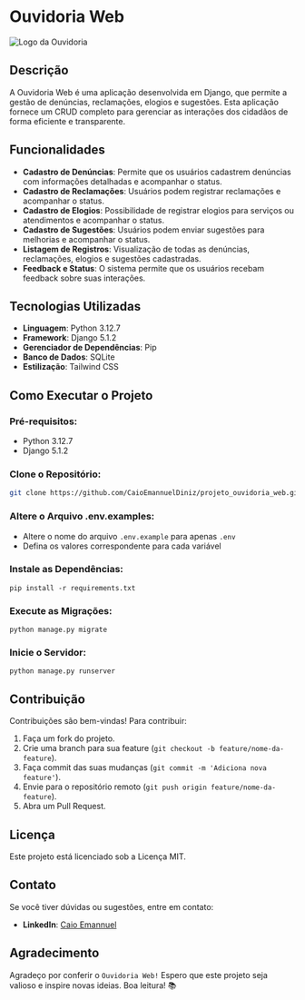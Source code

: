# Ouvidoria Web

![Logo da Ouvidoria](https://cdn-icons-png.flaticon.com/256/1436/1436988.png)  <!-- Substitua pelo caminho da sua logo -->

## Descrição
A Ouvidoria Web é uma aplicação desenvolvida em Django, que permite a gestão de denúncias, reclamações, elogios e sugestões. Esta aplicação fornece um CRUD completo para gerenciar as interações dos cidadãos de forma eficiente e transparente.

## Funcionalidades
- **Cadastro de Denúncias**: Permite que os usuários cadastrem denúncias com informações detalhadas e acompanhar o status.
- **Cadastro de Reclamações**: Usuários podem registrar reclamações e acompanhar o status.
- **Cadastro de Elogios**: Possibilidade de registrar elogios para serviços ou atendimentos e acompanhar o status.
- **Cadastro de Sugestões**: Usuários podem enviar sugestões para melhorias e acompanhar o status.
- **Listagem de Registros**: Visualização de todas as denúncias, reclamações, elogios e sugestões cadastradas.
- **Feedback e Status**: O sistema permite que os usuários recebam feedback sobre suas interações.

## Tecnologias Utilizadas
- **Linguagem**: Python 3.12.7
- **Framework**: Django 5.1.2
- **Gerenciador de Dependências**: Pip
- **Banco de Dados**: SQLite
- **Estilização**: Tailwind CSS


## Como Executar o Projeto

### Pré-requisitos:
- Python 3.12.7
- Django 5.1.2


### Clone o Repositório:

```bash
git clone https://github.com/CaioEmannuelDiniz/projeto_ouvidoria_web.git
```

### Altere o Arquivo .env.examples:
- Altere o nome do arquivo `.env.example` para apenas `.env`
- Defina os valores correspondente para cada variável

### Instale as Dependências:
```
pip install -r requirements.txt
```

### Execute as Migrações:
```
python manage.py migrate
```

### Inicie o Servidor:
``` 
python manage.py runserver
```

## Contribuição

Contribuições são bem-vindas! Para contribuir:

1. Faça um fork do projeto.
2. Crie uma branch para sua feature (`git checkout -b feature/nome-da-feature`).
3. Faça commit das suas mudanças (`git commit -m 'Adiciona nova feature'`).
4. Envie para o repositório remoto (`git push origin feature/nome-da-feature`).
5. Abra um Pull Request.

## Licença

Este projeto está licenciado sob a Licença MIT.

## Contato

Se você tiver dúvidas ou sugestões, entre em contato:

- **LinkedIn**: [Caio Emannuel](https://www.linkedin.com/in/caio-emannuel-diniz/)

## Agradecimento
Agradeço por conferir o `Ouvidoria Web!` Espero que este projeto seja valioso e inspire novas ideias. Boa leitura! 📚

